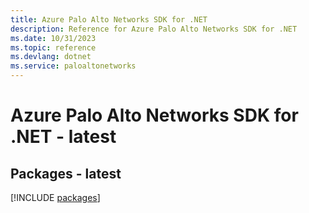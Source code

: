 ```yaml
---
title: Azure Palo Alto Networks SDK for .NET
description: Reference for Azure Palo Alto Networks SDK for .NET
ms.date: 10/31/2023
ms.topic: reference
ms.devlang: dotnet
ms.service: paloaltonetworks
---
```

# Azure Palo Alto Networks SDK for .NET - latest
## Packages - latest
[!INCLUDE [packages](palo-alto-networks-index.md)]